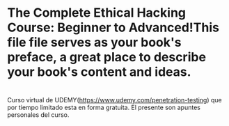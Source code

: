 # The Complete Ethical Hacking Course: Beginner to Advanced!This file file serves as your book's preface, a great place to describe your book's content and ideas.

# 

Curso virtual de UDEMY(https://www.udemy.com/penetration-testing)
que por tiempo limitado esta en forma gratuita. 
El presente son apuntes personales del curso.
